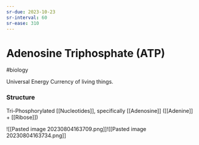```yaml
---
sr-due: 2023-10-23
sr-interval: 60
sr-ease: 310
---
```


# Adenosine Triphosphate (ATP)
#biology 

Universal Energy Currency of living things.

### Structure
Tri-Phosphorylated [[Nucleotides]], specifically [[Adenosine]] ([[Adenine]] + [[Ribose]])

![[Pasted image 20230804163709.png]]![[Pasted image 20230804163734.png]]